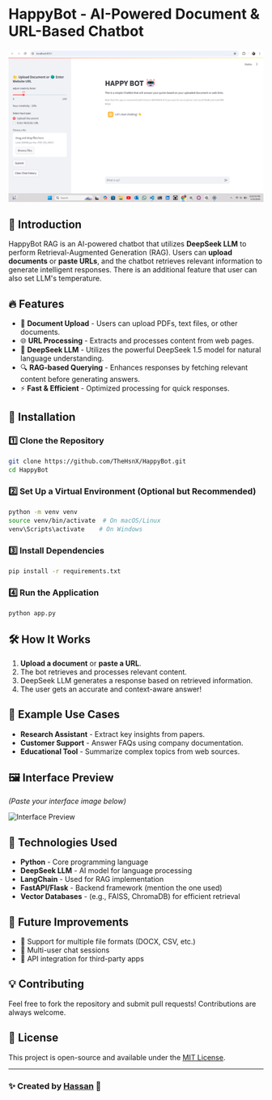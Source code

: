 # HappyBot - AI-Powered Document & URL-Based Chatbot

![Project Interface](https://github.com/TheHsnX/HappyBot/blob/main/Screenshot%202025-02-23%20201103.png)  


## 🚀 Introduction
HappyBot RAG is an AI-powered chatbot that utilizes **DeepSeek LLM** to perform Retrieval-Augmented Generation (RAG). Users can **upload documents** or **paste URLs**, and the chatbot retrieves relevant information to generate intelligent responses. There is an additional feature that user can also set LLM's temperature.

## 🔥 Features
- 📄 **Document Upload** - Users can upload PDFs, text files, or other documents.
- 🌐 **URL Processing** - Extracts and processes content from web pages.
- 🧠 **DeepSeek LLM** - Utilizes the powerful DeepSeek 1.5 model for natural language understanding.
- 🔍 **RAG-based Querying** - Enhances responses by fetching relevant content before generating answers.
- ⚡ **Fast & Efficient** - Optimized processing for quick responses.

## 📂 Installation
### 1️⃣ Clone the Repository
```bash
git clone https://github.com/TheHsnX/HappyBot.git
cd HappyBot
```

### 2️⃣ Set Up a Virtual Environment (Optional but Recommended)
```bash
python -m venv venv
source venv/bin/activate  # On macOS/Linux
venv\Scripts\activate    # On Windows
```

### 3️⃣ Install Dependencies
```bash
pip install -r requirements.txt
```

### 4️⃣ Run the Application
```bash
python app.py
```

## 🛠️ How It Works
1. **Upload a document** or **paste a URL**.
2. The bot retrieves and processes relevant content.
3. DeepSeek LLM generates a response based on retrieved information.
4. The user gets an accurate and context-aware answer!

## 🎯 Example Use Cases
- **Research Assistant** - Extract key insights from papers.
- **Customer Support** - Answer FAQs using company documentation.
- **Educational Tool** - Summarize complex topics from web sources.

## 🖼️ Interface Preview
*(Paste your interface image below)*

![Interface Preview](path/to/your/interface/image.png)

## 🤖 Technologies Used
- **Python** - Core programming language
- **DeepSeek LLM** - AI model for language processing
- **LangChain** - Used for RAG implementation
- **FastAPI/Flask** - Backend framework (mention the one used)
- **Vector Databases** - (e.g., FAISS, ChromaDB) for efficient retrieval

## 📌 Future Improvements
- 🔹 Support for multiple file formats (DOCX, CSV, etc.)
- 🔹 Multi-user chat sessions
- 🔹 API integration for third-party apps

## 💡 Contributing
Feel free to fork the repository and submit pull requests! Contributions are always welcome.

## 📜 License
This project is open-source and available under the [MIT License](LICENSE).

---
### ✨ Created by [Hassan](https://github.com/TheHsnX) 🚀

